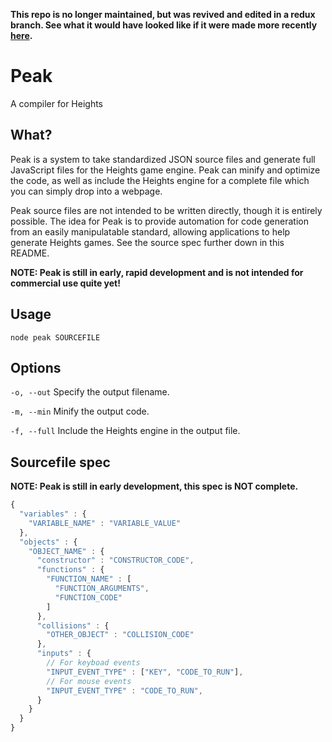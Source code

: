 **This repo is no longer maintained, but was revived and edited in a redux branch. See what it would have looked like if it were made more recently [here](https://github.com/twisterghost/heights-peak/tree/redux).**

# Peak
A compiler for Heights

## What?

Peak is a system to take standardized JSON source files and generate full JavaScript files for the Heights game engine. Peak can minify and optimize the code, as well as include the Heights engine for a complete file which you can simply drop into a webpage.

Peak source files are not intended to be written directly, though it is entirely possible. The idea for Peak is to provide automation for code generation from an easily manipulatable standard, allowing applications to help generate Heights games. See the source spec further down in this README.

**NOTE: Peak is still in early, rapid development and is not intended for commercial use quite yet!**

## Usage
`node peak SOURCEFILE`

## Options
`-o, --out` Specify the output filename.

`-m, --min` Minify the output code.

`-f, --full` Include the Heights engine in the output file.

## Sourcefile spec
**NOTE: Peak is still in early development, this spec is NOT complete.**
```javascript
{
  "variables" : {
    "VARIABLE_NAME" : "VARIABLE_VALUE"
  },
  "objects" : {
    "OBJECT_NAME" : {
      "constructor" : "CONSTRUCTOR_CODE",
      "functions" : {
        "FUNCTION_NAME" : [
          "FUNCTION_ARGUMENTS",
          "FUNCTION_CODE"
        ]
      },
      "collisions" : {
        "OTHER_OBJECT" : "COLLISION_CODE"
      },
      "inputs" : {
        // For keyboad events
        "INPUT_EVENT_TYPE" : ["KEY", "CODE_TO_RUN"],
        // For mouse events
        "INPUT_EVENT_TYPE" : "CODE_TO_RUN",
      }
    }
  }
}
```
